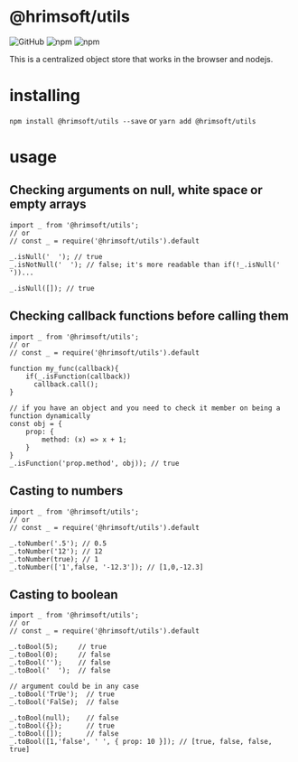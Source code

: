 # @hrimsoft/utils 
![GitHub](https://img.shields.io/github/license/basim108/utils-js)
![npm](https://img.shields.io/npm/v/@hrimsoft/utils)
![npm](https://img.shields.io/npm/dy/@hrimsoft/utils)

This is a centralized object store that works in the browser and nodejs.
# installing
`npm install @hrimsoft/utils --save`
or
`yarn add @hrimsoft/utils`
# usage
## Checking arguments on null, white space or empty arrays
```
import _ from '@hrimsoft/utils';
// or
// const _ = require('@hrimsoft/utils').default

_.isNull('  '); // true
_.isNotNull('  '); // false; it's more readable than if(!_.isNull('   '))...

_.isNull([]); // true
```
## Checking callback functions before calling them
```
import _ from '@hrimsoft/utils';
// or
// const _ = require('@hrimsoft/utils').default

function my_func(callback){
    if(_.isFunction(callback))
      callback.call();
}

// if you have an object and you need to check it member on being a function dynamically
const obj = {
    prop: {
        method: (x) => x + 1;
    }
}
_.isFunction('prop.method', obj)); // true
```
## Casting to numbers
```
import _ from '@hrimsoft/utils';
// or
// const _ = require('@hrimsoft/utils').default

_.toNumber('.5'); // 0.5
_.toNumber('12'); // 12
_.toNumber(true); // 1
_.toNumber(['1',false, '-12.3']); // [1,0,-12.3]
```
## Casting to boolean
```
import _ from '@hrimsoft/utils';
// or
// const _ = require('@hrimsoft/utils').default

_.toBool(5);     // true
_.toBool(0);     // false
_.toBool('');    // false
_.toBool('  ');  // false

// argument could be in any case
_.toBool('TrUe');  // true
_.toBool('FalSe);  // false

_.toBool(null);    // false
_.toBool({});      // true
_.toBool([]);      // false
_.toBool([1,'false', ' ', { prop: 10 }]); // [true, false, false, true]
```
